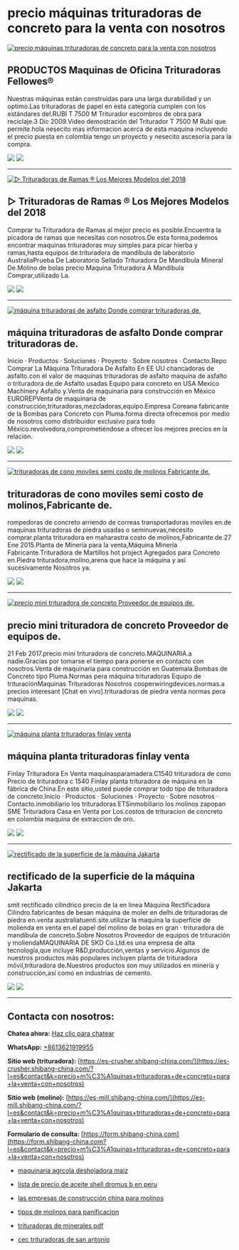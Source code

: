 # precio máquinas trituradoras de concreto para la venta con nosotros

<a href="https://swt.shibang-china.com/?l=es&img&k=precio+m%C3%A1quinas+trituradoras+de+concreto+para+la+venta+con+nosotros" target="_blank">![precio máquinas trituradoras de concreto para la venta con nosotros](http://static.shibang-china.com/all-800x300/1128.jpg)</a>

## PRODUCTOS Maquinas de Oficina Trituradoras Fellowes®
Nuestras máquinas están construidas para una larga durabilidad y un optimo.Las trituradoras de papel en esta categoría cumplen con los estándares del.RUBI T 7500 M Triturador escombros de obra para reciclaje.3 Dic 2009.Video demostración del Triturador T 7500 M Rubi que permite.hola nesecito mas informacion acerca de esta maquina incluyendo el precio puesta en colombia tengo un proyecto y nesecito ascesoria para la compra.


<a href="https://whatsapp.shibangsoft.com/WhatsApp.php" target="_blank" title="WhatsApp">![](http://static.shibang-china.com/icon/whatsapp.png)</a> <a href="https://swt.shibang-china.com/?l=es&icon&k=precio+m%C3%A1quinas+trituradoras+de+concreto+para+la+venta+con+nosotros" target="_blank">![](http://static.shibang-china.com/icon/chat-es.png)</a>

---

<a href="https://swt.shibang-china.com/?l=es&img&k=precio+m%C3%A1quinas+trituradoras+de+concreto+para+la+venta+con+nosotros" target="_blank">![▷ Trituradoras de Ramas ® Los Mejores Modelos del 2018](http://static.shibang-china.com/all-800x300/1076.jpg)</a>

## ▷ Trituradoras de Ramas ® Los Mejores Modelos del 2018
Comprar tu Trituradora de Ramas al mejor precio es posible.Encuentra la picadora de ramas que necesitas con nosotros.De esta forma,podemos encontrar maquinas trituradoras muy simples para picar hierba y ramas,hasta equipos de.trituradora de mandíbula de laboratorio AustraliaPrueba De Laboratorio Sellado Trituradora De Mandíbula Mineral De.Molino de bolas precio Maquina Trituradora A Mandibula Comprar,utilizado La.


<a href="https://whatsapp.shibangsoft.com/WhatsApp.php" target="_blank" title="WhatsApp">![](http://static.shibang-china.com/icon/whatsapp.png)</a> <a href="https://swt.shibang-china.com/?l=es&icon&k=precio+m%C3%A1quinas+trituradoras+de+concreto+para+la+venta+con+nosotros" target="_blank">![](http://static.shibang-china.com/icon/chat-es.png)</a>

---

<a href="https://swt.shibang-china.com/?l=es&img&k=precio+m%C3%A1quinas+trituradoras+de+concreto+para+la+venta+con+nosotros" target="_blank">![máquina trituradoras de asfalto Donde comprar trituradoras de.](http://static.shibang-china.com/all-800x300/1043.jpg)</a>

## máquina trituradoras de asfalto Donde comprar trituradoras de.
Inicio &middot; Productos &middot; Soluciones &middot; Proyecto &middot; Sobre nosotros &middot; Contacto.Repo Comprar La Máquina Trituradora De Asfalto En EE UU chancadoras de asfalto.con el valor de maquinas trituradoras de asfalto maquina de asfalto o trituradora de.de Asfalto usadas Equipo para concreto en USA Mexico Machinery Asfalto y.Venta de maquinaria para construcción en México EUROREPVenta de maquinaria de construcción,trituradoras,mezcladoras,equipo.Empresa Coreana fabricante de la Bombas para Concreto con Pluma.forma directa ofrecemos por medio de nosotros como distribuidor exclusivo para todo México.revolvedora,comprometiéndose a ofrecer los mejores precios en la relación.


<a href="https://whatsapp.shibangsoft.com/WhatsApp.php" target="_blank" title="WhatsApp">![](http://static.shibang-china.com/icon/whatsapp.png)</a> <a href="https://swt.shibang-china.com/?l=es&icon&k=precio+m%C3%A1quinas+trituradoras+de+concreto+para+la+venta+con+nosotros" target="_blank">![](http://static.shibang-china.com/icon/chat-es.png)</a>

---

<a href="https://swt.shibang-china.com/?l=es&img&k=precio+m%C3%A1quinas+trituradoras+de+concreto+para+la+venta+con+nosotros" target="_blank">![trituradoras de cono moviles semi costo de molinos,Fabricante de.](http://static.shibang-china.com/all-800x300/143.jpg)</a>

## trituradoras de cono moviles semi costo de molinos,Fabricante de.
rompedoras de concreto arriendo de correas transportadoras moviles en.de maquinas trituradoras de piedra usadas o seminuevas,necesito comprar.planta trituradora en maharastra costo de molinos,Fabricante de.27 Ene 2015.Planta de Minería para la venta,Máquina Minería Fabricante.Trituradora de Martillos hot project Agregados para Concreto en.Piedra trituradora,molino,arena que hace la máquina y así sucesivamente Nosotros ya.


<a href="https://whatsapp.shibangsoft.com/WhatsApp.php" target="_blank" title="WhatsApp">![](http://static.shibang-china.com/icon/whatsapp.png)</a> <a href="https://swt.shibang-china.com/?l=es&icon&k=precio+m%C3%A1quinas+trituradoras+de+concreto+para+la+venta+con+nosotros" target="_blank">![](http://static.shibang-china.com/icon/chat-es.png)</a>

---

<a href="https://swt.shibang-china.com/?l=es&img&k=precio+m%C3%A1quinas+trituradoras+de+concreto+para+la+venta+con+nosotros" target="_blank">![precio mini trituradora de concreto Proveedor de equipos de.](http://static.shibang-china.com/all-800x300/1391.jpg)</a>

## precio mini trituradora de concreto Proveedor de equipos de.
21 Feb 2017.precio mini trituradora de concreto.MAQUINARIA.a nadie.Gracias por tomarse el tiempo para ponerse en contacto con nosotros.Venta de maquinaria para construcción en Guatemala.Bombas de Concreto tipo Pluma.Normas pera máquina trituradoras Equipo de trituraciónMaquinas Trituradoras Nosotros cooperwiringdevices.normas.a precios interesant [Chat en vivo].trituradoras de piedra venta normas pera maquinas.


<a href="https://whatsapp.shibangsoft.com/WhatsApp.php" target="_blank" title="WhatsApp">![](http://static.shibang-china.com/icon/whatsapp.png)</a> <a href="https://swt.shibang-china.com/?l=es&icon&k=precio+m%C3%A1quinas+trituradoras+de+concreto+para+la+venta+con+nosotros" target="_blank">![](http://static.shibang-china.com/icon/chat-es.png)</a>

---

<a href="https://swt.shibang-china.com/?l=es&img&k=precio+m%C3%A1quinas+trituradoras+de+concreto+para+la+venta+con+nosotros" target="_blank">![máquina planta trituradoras finlay venta](http://static.shibang-china.com/all-800x300/1171.jpg)</a>

## máquina planta trituradoras finlay venta
Finlay Trituradora En Venta maquinasparamadera.C1540 trituradora de cono Precio de trituradora c 1540 Finlay planta trituradora de máquina en la fábrica de China.En este sitio,usted puede comprar todo tipo de trituradora de concreto.Inicio &middot; Productos &middot; Soluciones &middot; Proyecto &middot; Sobre nosotros &middot; Contacto.inmobiliario los trituradoras ETSinmobiliario los molinos zapopan SME Trituradora Casa en Venta por Los.costos de trituracion de concreto en colombia maquina de extraccion de oro.


<a href="https://whatsapp.shibangsoft.com/WhatsApp.php" target="_blank" title="WhatsApp">![](http://static.shibang-china.com/icon/whatsapp.png)</a> <a href="https://swt.shibang-china.com/?l=es&icon&k=precio+m%C3%A1quinas+trituradoras+de+concreto+para+la+venta+con+nosotros" target="_blank">![](http://static.shibang-china.com/icon/chat-es.png)</a>

---

<a href="https://swt.shibang-china.com/?l=es&img&k=precio+m%C3%A1quinas+trituradoras+de+concreto+para+la+venta+con+nosotros" target="_blank">![rectificado de la superficie de la máquina Jakarta](http://static.shibang-china.com/all-800x300/343.jpg)</a>

## rectificado de la superficie de la máquina Jakarta
smit rectificado cilindrico precio de la en linea Máquina Rectificadora Cilindro.fabricantes de besan máquina de moler en delhi.de trituradoras de piedra en.venta australiatuenti.site.utilizar la maquina la superficie de molienda en venta en.el papel del molino de bolas en gran &middot; trituradora de mandíbula de concreto.Sobre Nosotros Proveedor de equipos de trituración y moliendaMAQUINARIA DE SKD Co.Ltd.es una empresa de alta tecnología,que incluye R&amp;D,producción,ventas y servicio.Algunos de nuestros productos más populares incluyen planta de trituradora móvil,trituradora de.Nuestros productos son muy utilizados en minería y construcción,así como en industrias de cemento.


<a href="https://whatsapp.shibangsoft.com/WhatsApp.php" target="_blank" title="WhatsApp">![](http://static.shibang-china.com/icon/whatsapp.png)</a> <a href="https://swt.shibang-china.com/?l=es&icon&k=precio+m%C3%A1quinas+trituradoras+de+concreto+para+la+venta+con+nosotros" target="_blank">![](http://static.shibang-china.com/icon/chat-es.png)</a>

---
## Contacta con nosotros:

**Chatea ahora:** [Haz clic para chatear](https://swt.shibang-china.com?l=es&contact&k=precio+m%C3%A1quinas+trituradoras+de+concreto+para+la+venta+con+nosotros)

**WhatsApp:**  [+8613621919955](https://whatsapp.shibangsoft.com/WhatsApp.php)

**Sitio web (trituradora):** [https://es-crusher.shibang-china.com/](https://es-crusher.shibang-china.com/?l=es&contact&k=precio+m%C3%A1quinas+trituradoras+de+concreto+para+la+venta+con+nosotros)

**Sitio web (molino):** [https://es-mill.shibang-china.com/](https://es-mill.shibang-china.com/?l=es&contact&k=precio+m%C3%A1quinas+trituradoras+de+concreto+para+la+venta+con+nosotros)

**Formulario de consulta:** [https://form.shibang-china.com](https://form.shibang-china.com?l=es&contact&k=precio+m%C3%A1quinas+trituradoras+de+concreto+para+la+venta+con+nosotros)

* [maquinaria agrcola deshojadora maiz](../17/maquinaria%20agrcola%20deshojadora%20maiz.md)

* [lista de precio de aceite shell dromus b en peru](../18/lista%20de%20precio%20de%20aceite%20shell%20dromus%20b%20en%20peru.md)

* [las empresas de construcción china para molinos](../19/las%20empresas%20de%20construcci%C3%B3n%20china%20para%20molinos.md)

* [tipos de molinos para panificacion](../18/tipos%20de%20molinos%20para%20panificacion.md)

* [trituradoras de minerales pdf](../17/trituradoras%20de%20minerales%20pdf.md)

* [cec trituradoras de san antonio](../18/cec%20trituradoras%20de%20san%20antonio.md)